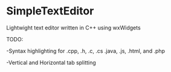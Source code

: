 SimpleTextEditor
================

Lightwight text editor written in C++ using wxWidgets

TODO:

  -Syntax highlighting for .cpp, .h, .c, .cs .java, .js, .html, and .php

  -Vertical and Horizontal tab splitting 
